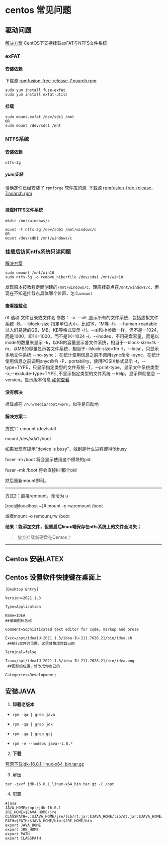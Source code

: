 # centos 常见问题

## 驱动问题

[解决方案](https://blog.csdn.net/gatieme/article/details/71075394)
CentOS下支持挂载exFAT与NTFS文件系统

### exFAT

#### 安装依赖

下载源 [rpmfusion-free-release-7.noarch.rpm](download1.rpmfusion.org/free/el/rpmfusion-free-release-7.noarch.rpm)

```linux
sudo yum install fuse-exfat
sudo yum install exfat-utils
```

#### 挂载

```linux
sudo mount.exfat /dev/sdc1 /mnt
OR
sudo mount /dev/sdc1 /mnt
```

### NTFS系统

#### 安装依赖

`ntfs-3g`

##### yum安装

请确定你已经安装了 `rpmforge` 软件库的源. 下载源 [rpmfusion-free-release-7.noarch.rpm](download1.rpmfusion.org/free/el/rpmfusion-free-release-7.noarch.rpm)

```yum install fuse ntfs-3g -y
```

#### 挂载NTFS文件系统

```linux
mkdir /mnt/windows/c

mount -t ntfs-3g /dev/sdb1 /mnt/windows/c
OR
mount /dev/sdb1 /mnt/windows/c
```

### 挂载后访问ntfs系统只读问题

[解决方案](https://zhuanlan.zhihu.com/p/161505413)

```linux
sudo umount /mnt/win10
sudo ntfs-3g -o remove_hiberfile /dev/sda1 /mnt/win10
```

发现原本按教程走而创建的`/mnt/windows/c`，理应挂载点在`/mnt/windows/c`，但现在不知道挂载点具体哪个位置，怎么`umount`

#### 查看挂载点

df 选项 文件目录或文件名
参数：
-a. --all ,显示所有的文件系统，包括虚拟文件系统
-B。--block-size 指定单位大小，比如1K，1M等
-h，--human-readable 以人们易读的GB，MB，KB等格式显示
-H。--si和-h参数一样，但不是一1024，而是1000，即1K=1000，而不是1K=1024
-i，--inodes，不用硬盘容量，而是以inode的数量来显示
-k，以KB的容量显示各文件系统，相当于--block-size=1k
-m，以MB的容量显示各文件系统，相当于--block-size=1m
-l，--local，只显示本地文件系统
--no-sync； 在统计使用信息之前不调用sync命令
-sync，在统计使用信息之前调用snyc命令
-P，portability，使用POSIX格式显示
-t，--type=TYPE，只显示指定类型的文件系统
-T，--print-type，显示文件系统类型
-x,--exclude-type=TYPE ,不显示指定类型的文件系统
--help，显示帮助信息
--version。显示版本信息
[如何查看](https://blog.csdn.net/cym_anhui/article/details/80567996)

#### 没有解决

挂载点在 `/run/media/root/work`，似乎是自动地

#### 解决方案二

方式1：umount /dev/sda1

mount /dev/sda1 /boot

如果发现有提示“device is busy”，找到是什么进程使得他busy

fuser -m /boot 将会显示使用这个模块的pid

fuser -mk /boot 将会直接kill那个pid

然后重新mount即可。

* * *

 方式2：直接remount，命令为 u

[root@localhost ~]# mount -o rw,remount /boot

或者mount -o remount,rw /boot

**结果：能添加文件，但重启后linux端保存在ntfs系统上的文件全消失；**
> 放弃挂载新硬盘在Centos上
* * *

## Centos 安装LATEX

## Centos 设置软件快捷键在桌面上

```sell
[Desktop Entry]

Version=2021.1.3

Type=Application

Name=IDEA
##桌面图标名称

Comment=Sophisticated text editor for code, markup and prose

Exec=/opt/ideaIU-2021.1.3/idea-IU-211.7628.21/bin/idea.sh
 ##执行文件的位置，这里替换成你自己的

Terminal=false

Icon=/opt/ideaIU-2021.1.3/idea-IU-211.7628.21/bin/idea.png
 ##图标的位置，修改成你自己的

Categories=Development;               
```

## 安装JAVA

1. **卸载老版本**

* `rpm -qa | grep java`

* `rpm -qa | grep jdk`

* `rpm -qa | grep gcj`

* `rpm -e --nodeps java--1.8.*`

2. **下载**

[官网下载jdk-16.0.1_linux-x64_bin.tar.gz](https://www.oracle.com/java/technologies/javase-jdk16-downloads.html)


3. 解压

`tar -zxvf jdk-16.0.1_linux-x64_bin.tar.gz -C /opt`

4. 配置

```shell
#java
JAVA_HOME=/opt/jdk-16.0.1
JRE_HOME=$JAVA_HOME/jre
CLASSPATH=.:$JAVA_HOME/jre/lib/rt.jar:$JAVA_HOME/lib/dt.jar:$JAVA_HOME/lib/tools.jar
PATH=$PATH:$JAVA_HOME/bin:$JRE_HOME/bin
export JAVA_HOME
export JRE_HOME
export PATH
export CLASSPATH
```
